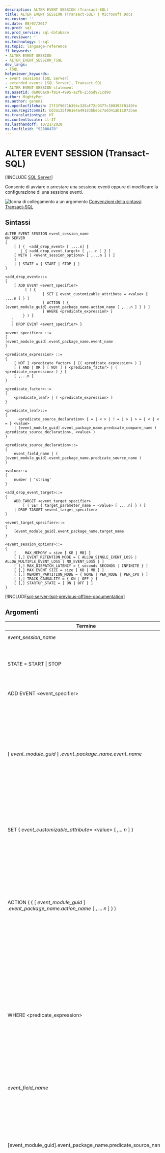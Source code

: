 ```yaml
---
description: ALTER EVENT SESSION (Transact-SQL)
title: ALTER EVENT SESSION (Transact-SQL) | Microsoft Docs
ms.custom: ''
ms.date: 08/07/2017
ms.prod: sql
ms.prod_service: sql-database
ms.reviewer: ''
ms.technology: t-sql
ms.topic: language-reference
f1_keywords:
- ALTER EVENT SESSION
- ALTER_EVENT_SESSION_TSQL
dev_langs:
- TSQL
helpviewer_keywords:
- event sessions [SQL Server]
- extended events [SQL Server], Transact-SQL
- ALTER EVENT SESSION statement
ms.assetid: da006ac9-f914-4995-a2fb-25b5d971cd90
author: MightyPen
ms.author: genemi
ms.openlocfilehash: 27f3f5671b304c328af72c9377c300393f0140fe
ms.sourcegitcommit: bd3a135f061e4a49183bbebc7add41ab11872bae
ms.translationtype: HT
ms.contentlocale: it-IT
ms.lasthandoff: 10/21/2020
ms.locfileid: "92300470"
---
```

# <a name="alter-event-session-transact-sql"></a>ALTER EVENT SESSION (Transact-SQL)
[!INCLUDE [SQL Server](../../includes/applies-to-version/sqlserver.md)]

  Consente di avviare o arrestare una sessione eventi oppure di modificare la configurazione di una sessione eventi.  
  
 ![Icona di collegamento a un argomento](../../database-engine/configure-windows/media/topic-link.gif "Icona di collegamento a un argomento") [Convenzioni della sintassi Transact-SQL](../../t-sql/language-elements/transact-sql-syntax-conventions-transact-sql.md)  
  
## <a name="syntax"></a>Sintassi  
  
```syntaxsql
ALTER EVENT SESSION event_session_name  
ON SERVER  
{  
    [ [ {  <add_drop_event> [ ,...n] }     
       | { <add_drop_event_target> [ ,...n ] } ]   
    [ WITH ( <event_session_options> [ ,...n ] ) ]  
    ]  
    | [ STATE = { START | STOP } ]  
}  
  
<add_drop_event>::=  
{  
    [ ADD EVENT <event_specifier>   
         [ ( {   
                 [ SET { event_customizable_attribute = <value> [ ,...n ] } ]  
                 [ ACTION ( { [event_module_guid].event_package_name.action_name [ ,...n ] } ) ]  
                 [ WHERE <predicate_expression> ]  
        } ) ]  
   ]   
   | DROP EVENT <event_specifier> }  
  
<event_specifier> ::=  
{  
[event_module_guid].event_package_name.event_name  
}  
  
<predicate_expression> ::=   
{  
    [ NOT ] <predicate_factor> | {( <predicate_expression> ) }   
    [ { AND | OR } [ NOT ] { <predicate_factor> | ( <predicate_expression> ) } ]   
    [ ,...n ]  
}  
  
<predicate_factor>::=   
{  
    <predicate_leaf> | ( <predicate_expression> )  
}  
  
<predicate_leaf>::=  
{  
      <predicate_source_declaration> { = | < > | ! = | > | > = | < | < = } <value>   
    | [event_module_guid].event_package_name.predicate_compare_name ( <predicate_source_declaration>, <value> )   
}  
  
<predicate_source_declaration>::=   
{  
    event_field_name | ( [event_module_guid].event_package_name.predicate_source_name )  
}  
  
<value>::=   
{  
    number | 'string'  
}  
  
<add_drop_event_target>::=  
{  
    ADD TARGET <event_target_specifier>  
        [ ( SET { target_parameter_name = <value> [ ,...n] } ) ]  
    | DROP TARGET <event_target_specifier>  
}  
  
<event_target_specifier>::=  
{  
    [event_module_guid].event_package_name.target_name  
}  
  
<event_session_options>::=  
{  
    [    MAX_MEMORY = size [ KB | MB] ]  
    [ [,] EVENT_RETENTION_MODE = { ALLOW_SINGLE_EVENT_LOSS | ALLOW_MULTIPLE_EVENT_LOSS | NO_EVENT_LOSS } ]  
    [ [,] MAX_DISPATCH_LATENCY = { seconds SECONDS | INFINITE } ]  
    [ [,] MAX_EVENT_SIZE = size [ KB | MB ] ]  
    [ [,] MEMORY_PARTITION_MODE = { NONE | PER_NODE | PER_CPU } ]  
    [ [,] TRACK_CAUSALITY = { ON | OFF } ]  
    [ [,] STARTUP_STATE = { ON | OFF } ]  
}  
```  
  
[!INCLUDE[sql-server-tsql-previous-offline-documentation](../../includes/sql-server-tsql-previous-offline-documentation.md)]

## <a name="arguments"></a>Argomenti
  
|Termine|Definizione|  
|-|-|
|*event_session_name*|Nome di una sessione dell'evento esistente.|  
|STATE = START &#124; STOP|Avvia o arresta la sessione dell'evento. Questo argomento è valido solo quando ALTER EVENT SESSION è applicato a un oggetto della sessione dell'evento.|  
|ADD EVENT \<event_specifier>|Associa l'evento identificato da \<event_specifier> con la sessione dell'evento.|
|[ *event_module_guid* ] *.event_package_name.event_name*|Nome di un evento in un pacchetto dell'evento dove:<br /><br /> -   *event_module_guid* è l'identificatore univoco globale (GUID) del modulo contenente l'evento.<br />-   *event_package_name* è il pacchetto che contiene l'oggetto dell'azione.<br />-   *event_name* è l'oggetto dell'evento.<br /><br /> Gli eventi vengono visualizzati nella vista sys.dm_xe_objects come object_type "event".|  
|SET { *event_customizable_attribute*= \<value> [ ,... *n* ] }|Specifica gli attributi personalizzabili per l'evento. Gli attributi personalizzabili vengono visualizzati nella vista sys.dm_xe_object_columns come column_type 'customizable' e object_name = *event_name* .|  
|ACTION ( { [ *event_module_guid* ] *.event_package_name.action_name* [ **,** ... *n* ] } )|Azione da associare alla sessione dell'evento, dove:<br /><br /> -   *event_module_guid* è l'identificatore univoco globale (GUID) del modulo contenente l'evento.<br />-   *event_package_name* è il pacchetto che contiene l'oggetto dell'azione.<br />-   *action_name* è l'oggetto dell'azione.<br /><br /> Le azioni vengono visualizzate nella vista sys.dm_xe_objects come object_type "action".|  
|WHERE \<predicate_expression>|Indica l'espressione del predicato utilizzata per determinare se un evento deve essere elaborato. Se \<predicate_expression> è true l'evento viene elaborato ulteriormente dalle azioni e dalle destinazioni della sessione, mentre se \<predicate_expression> è false l'evento viene eliminato dalla sessione prima di essere elaborato dalle azioni e dalle destinazioni della sessione. Le espressioni del predicato possono essere composte da un massimo di 3000 caratteri, pertanto gli argomenti di tipo stringa risultano limitati.|
|*event_field_name*|Nome del campo relativo all'evento che consente di identificare l'origine del predicato.|  
|[event_module_guid].event_package_name.predicate_source_name|Nome dell'origine del predicato globale dove:<br /><br /> -   *event_module_guid* è l'identificatore univoco globale (GUID) del modulo contenente l'evento.<br />-   *event_package_name* è il pacchetto che contiene l'oggetto del predicato.<br />-   *predicate_source_name* è definito nella vista sys.dm_xe_objects come object_type 'pred_source'.|  
|[ *event_module_guid* ]. *event_package_name* . *predicate_compare_name*|Nome dell'oggetto del predicato da associare all'evento, dove:<br /><br /> -   *event_module_guid* è l'identificatore univoco globale (GUID) del modulo contenente l'evento.<br />-   *event_package_name* è il pacchetto che contiene l'oggetto del predicato.<br />-   *predicate_compare_name* è un'origine globale definita nella vista sys.dm_xe_objects come object_type 'pred_compare'.|  
|DROP EVENT \<event_specifier>|Elimina l'evento identificato da *\<event_specifier>* . \<event_specifier> deve essere valido nella sessione eventi.|  
|ADD TARGET \<event_target_specifier>|Associa la destinazione identificata da \<event_target_specifier> con la sessione dell'evento.|
|[ *event_module_guid* ]. *event_package_name* . *target_name*|Nome di una destinazione nella sessione dell'evento dove:<br /><br /> -   *event_module_guid* è l'identificatore univoco globale (GUID) del modulo contenente l'evento.<br />-   *event_package_name* è il pacchetto che contiene l'oggetto dell'azione.<br />-   *target_name* è l'azione. Le azioni vengono visualizzate nella vista sys.dm_xe_objects come object_type "target".|  
|SET { *target_parameter_name*= \<value> [, ... *n* ] }|Imposta un parametro di destinazione. I parametri di destinazione vengono visualizzati nella vista sys.dm_xe_object_columns come column_type 'customizable' e object_name = *target_name* .<br /><br /> **NOTA** Se si utilizza il buffer circolare come destinazione, si consiglia di impostare il parametro di destinazione max_memory su 2048 kilobyte (KB) per evitare il possibile troncamento dei dati dell'output XML. Per altre informazioni sull'uso dei diversi tipi di destinazione, vedere [Destinazioni degli eventi estesi di SQL Server](/previous-versions/sql/sql-server-2016/bb630339(v=sql.130)).|  
|DROP TARGET \<event_target_specifier>|Elimina la destinazione identificata da \<event_target_specifier>. \<event_target_specifier> deve essere valido nella sessione eventi.|  
|EVENT_RETENTION_MODE = { **ALLOW_SINGLE_EVENT_LOSS** &#124; ALLOW_MULTIPLE_EVENT_LOSS &#124; NO_EVENT_LOSS }|Specifica la modalità di memorizzazione dell'evento da utilizzare per la gestione della perdita di eventi.<br /><br /> **ALLOW_SINGLE_EVENT_LOSS**<br /> Un evento può essere perso dalla sessione. Un evento singolo viene eliminato solo quando tutti i buffer dell'evento sono pieni. La perdita di un singolo evento i buffer sono pieni garantisce un livello accettabile delle prestazioni di [!INCLUDE[ssNoVersion](../../includes/ssnoversion-md.md)], riducendo al minimo il rischio di perdita dei dati nel flusso di eventi elaborati.<br /><br /> ALLOW_MULTIPLE_EVENT_LOSS<br /> È possibile che vengano persi i buffer dell'evento pieni contenenti più eventi. Il numero di eventi persi dipende dalla dimensione della memoria allocata alla sessione, dalla partizione della memoria e dalla dimensione degli eventi nel buffer. Questa opzione riduce al minimo l'impatto sulle prestazioni dei server quando i buffer degli eventi vengono riempiti rapidamente, ma numerosi eventi della sessione possono andare persi.<br /><br /> NO_EVENT_LOSS<br /> Non è consentita alcuna perdita di eventi. Questa opzione assicura che tutti gli eventi generati vengano mantenuti. L'utilizzo di questa opzione forza tutte le attività che attivano eventi ad aspettare fino a che lo spazio è disponibile in un buffer degli eventi. Questo può condurre a problemi di prestazione mentre la sessione dell'evento è attiva. Le connessioni utente potrebbero bloccarsi in attesa che gli eventi vengano scaricati dal buffer.|  
|MAX_DISPATCH_LATENCY = { *seconds* SECONDS &#124; **INFINITE** }|Specifica il tempo necessario all'esecuzione del buffer degli eventi nella memoria prima che vengano resi disponibili nelle destinazioni della sessione. Il valore di latenza minimo è 1 secondo. È tuttavia possibile utilizzare il valore 0 per specificare una latenza infinita. Per impostazione predefinita, questo valore è impostato su 30 secondi.<br /><br /> *seconds* SECONDS<br /> Tempo di attesa, espresso in secondi, prima che venga avviato lo scaricamento dei buffer alle destinazioni. *seconds* è un numero intero.<br /><br /> **INFINITE**<br /> Scarica i buffer nelle destinazioni solo quando i buffer sono pieni o alla chiusura della sessione dell'evento.<br /><br /> **NOTA** MAX_DISPATCH_LATENCY = 0 SECONDS è equivalente a MAX_DISPATCH_LATENCY = INFINITE.|  
|MAX_EVENT_SIZE = *size* [ KB &#124; **MB** ]|Specifica la dimensione massima consentita per gli eventi. MAX_EVENT_SIZE deve essere impostato solo per consentire singoli eventi di dimensioni superiori a quelle di MAX_MEMORY. L'impostazione su un valore inferiore a quello di MAX_MEMORY genera un errore. *size* è un numero intero e può essere espresso in kilobyte (KB) o megabyte (MB). Se *size* è espresso in kilobyte, la dimensione minima consentita è di 64 KB. Quando viene impostato MAX_EVENT_SIZE, vengono creati due buffer con dimensioni pari a *size* in aggiunta a MAX_MEMORY. Ciò significa che la memoria totale utilizzata per la memorizzazione degli eventi nel buffer è MAX_MEMORY + 2 * MAX_EVENT_SIZE.|  
|MEMORY_PARTITION_MODE = { **NONE** &#124; PER_NODE &#124; PER_CPU }|Specifica la posizione di creazione dei buffer dell'evento.<br /><br /> **NONE**<br /> Nell'istanza di [!INCLUDE[ssNoVersion](../../includes/ssnoversion-md.md)] viene creato un unico set di buffer.<br /><br /> PER NODE: viene creato un set di buffer per ogni nodo NUMA.<br /><br /> PER CPU: viene creato un set di buffer per ogni CPU.|  
|TRACK_CAUSALITY = { ON &#124; **OFF** }|Specifica se viene tenuta traccia della causalità. Se abilitato, la causalità consente la correlazione di eventi correlati in diverse connessioni server.|  
|STARTUP_STATE = { ON &#124; **OFF** }|Specifica se avviare automaticamente questa sessione dell'evento all'avvio di [!INCLUDE[ssNoVersion](../../includes/ssnoversion-md.md)].<br /><br /> Se STARTUP_STATE=ON, la sessione dell'evento verrà avviata solo se [!INCLUDE[ssNoVersion](../../includes/ssnoversion-md.md)] viene arrestato e quindi riavviato.<br /><br /> ON= La sessione dell'evento ha inizio all'avvio.<br /><br /> **OFF** = La sessione dell'evento non ha inizio all'avvio.|  
  
## <a name="remarks"></a>Osservazioni  
 Non è possibile usare gli argomenti `ADD` e `DROP` nella stessa istruzione.  
  
## <a name="permissions"></a>Autorizzazioni  
 È necessaria l'autorizzazione `ALTER ANY EVENT SESSION`.  
  
## <a name="examples"></a>Esempi  
 Nell'esempio seguente viene avviata una sessione dell'evento, vengono ottenute alcune statistiche della sessione attiva e infine vengono aggiunti due eventi alla sessione esistente.  
  
```sql  
-- Start the event session  
ALTER EVENT SESSION test_session ON SERVER  
STATE = start;  
GO  

-- Obtain live session statistics   
SELECT * FROM sys.dm_xe_sessions;  
SELECT * FROM sys.dm_xe_session_events;  
GO  
  
-- Add new events to the session  
ALTER EVENT SESSION test_session ON SERVER  
ADD EVENT sqlserver.database_transaction_begin,  
ADD EVENT sqlserver.database_transaction_end;  
GO  
```  
  
## <a name="see-also"></a>Vedere anche  
 [CREATE EVENT SESSION &#40;Transact-SQL&#41;](../../t-sql/statements/create-event-session-transact-sql.md)   
 [DROP EVENT SESSION &#40;Transact-SQL&#41;](../../t-sql/statements/drop-event-session-transact-sql.md)   
 [Destinazioni degli eventi estesi di SQL Server](/previous-versions/sql/sql-server-2016/bb630339(v=sql.130))   
 [sys.server_event_sessions &#40;Transact-SQL&#41;](../../relational-databases/system-catalog-views/sys-server-event-sessions-transact-sql.md)   
 [sys.dm_xe_objects &#40;Transact-SQL&#41;](../../relational-databases/system-dynamic-management-views/sys-dm-xe-objects-transact-sql.md)   
 [sys.dm_xe_object_columns &#40;Transact-SQL&#41;](../../relational-databases/system-dynamic-management-views/sys-dm-xe-object-columns-transact-sql.md)  
  
